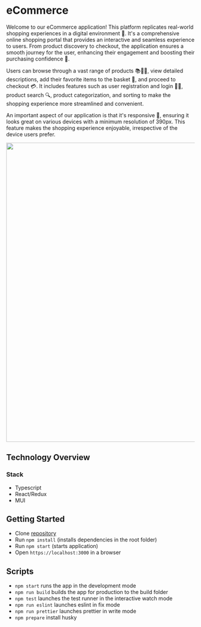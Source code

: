 # eCommerce

Welcome to our eCommerce application! This platform replicates real-world shopping experiences in a digital environment 🏪. It's a comprehensive online shopping portal that provides an interactive and seamless experience to users. From product discovery to checkout, the application ensures a smooth journey for the user, enhancing their engagement and boosting their purchasing confidence 🚀.

Users can browse through a vast range of products 📚👗👟, view detailed descriptions, add their favorite items to the basket 🛒, and proceed to checkout 💳. It includes features such as user registration and login 📝🔐, product search 🔍, product categorization, and sorting to make the shopping experience more streamlined and convenient.

An important aspect of our application is that it's responsive 📲, ensuring it looks great on various devices with a minimum resolution of 390px. This feature makes the shopping experience enjoyable, irrespective of the device users prefer.

<img src="https://cdn.discordapp.com/attachments/652386576839475219/1135827283060473936/Group_348.jpg" width="800px"/>

## Technology Overview

### Stack

- Typescript
- React/Redux
- MUI

## Getting Started

- Clone [repository](https://github.com/ana-ma-web/ecommerce)
- Run `npm install` (installs dependencies in the root folder)
- Run `npm start` (starts application)
- Open `https://localhost:3000` in a browser

## Scripts

- `npm start` runs the app in the development mode
- `npm run build` builds the app for production to the build folder
- `npm test` launches the test runner in the interactive watch mode
- `npm run eslint` launches eslint in fix mode
- `npm run prettier` launches prettier in write mode
- `npm prepare` install husky
